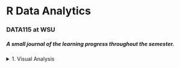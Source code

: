 # R Data Analytics 
### DATA115 at WSU 

##### A small journal of the learning progress throughout the semester.

<details>
  <summary>1. Visual Analysis</summary>
  
  #### From: MovieRating_disneyMovies.csv
  #
  
  <details>
    <summary>2. Graphs</summary>
  
  ![a](https://github.com/ElishaPhillips/RDataAnalyticsProgress/blob/54d1843c76448c46112788c1f9bf88813e002b30/Images/1/jitter.1.1.png)
  
  
  ![a](https://github.com/ElishaPhillips/RDataAnalyticsProgress/blob/54d1843c76448c46112788c1f9bf88813e002b30/Images/1/scatter.1.1.png)
  
  #### Analysis:
  #
  
  ##### I noticed the rating of Disney movies is higher, on average, for females when compared to male reviewers. 
  ##### Potential explanations: One potential explanation is the target market for Disney films trend towards a female demographic. Another point to note is    a study done by the Center for the Study of Women in Television and Film, which found that "female critics tend to give higher ratings to films with women    in leading roles than male critics do."
   *[Source](https://www.nytimes.com/2018/07/17/movies/male-critics-are-harsher-than-women-on-female-led-films-study-says.html)* 
   #
   
   ##### A better analysis could comprise of a larger selection of reviewers. In addition the selection of movies could be higher, to show a more conclusive      trend.
  
</details>

<details>
  <summary>2. EDA</summary>
  
  #### Cost of Living Outlier Analysis
  ##### From COL.csv
  <details>
    <summary>2. Boxplots</summary>
  
  ##### Boxplots:
  
  ![a](https://github.com/ElishaPhillips/RDataAnalyticsProgress/blob/4e914caf4a85a5b0c1b2b7789bdd8b1c8501fe35/Images/2/2.boxplot.1.png)
  
  ![a](https://github.com/ElishaPhillips/RDataAnalyticsProgress/blob/4e914caf4a85a5b0c1b2b7789bdd8b1c8501fe35/Images/2/2.boxplot.2.png)
  
  ![a](https://github.com/ElishaPhillips/RDataAnalyticsProgress/blob/4e914caf4a85a5b0c1b2b7789bdd8b1c8501fe35/Images/2/2.boxplot.3.png)
  
  ![a](https://github.com/ElishaPhillips/RDataAnalyticsProgress/blob/4e914caf4a85a5b0c1b2b7789bdd8b1c8501fe35/Images/2/2.boxplot.4.png)
      
   </details>
   # 
   
   ##### Based on the boxplots above, I selected the Cappuccino, Cinema, Wine, and Avg.Rent to investigate further. 
   ##### Running the columns through a Rosner test:
   # 
   
   ###### $data.name
   ###### [1] "COL$Cappuccino"
   ###### $all.stats
   ######   i   Mean.i      SD.i Value Obs.Num    R.i+1 lambda.i+1 Outlier
   ###### 1 0 1.981481 0.7371312  4.48      10 3.389517   3.628495   FALSE
   #   
   
   ###### $data.name
   ###### [1] "COL$Cinema"
   ######   i   Mean.i     SD.i Value Obs.Num     R.i+1 lambda.i+1 Outlier
   ###### 1 0 6.775602 5.632751 79.49     115 12.909216   3.628495    TRUE
   ###### 2 1 6.437395 2.655904 14.95     104  3.205163   3.627118   FALSE
   #   
   
   ###### $data.name
   ###### [1] "COL$Wine"
   ###### $all.stats
   ######   i   Mean.i     SD.i Value Obs.Num    R.i+1 lambda.i+1 Outlier
   ###### 1 0 7.079722 3.325691 26.15     174 5.734230   3.628495    TRUE
   ###### 2 1 6.991023 3.066689 19.61     127 4.114854   3.627118    TRUE
   ###### 3 2 6.932056 2.949177 17.43     115 3.559619   3.625734   FALSE
   ###### 4 3 6.882770 2.866424 16.83     187 3.470258   3.624342   FALSE
   #  
   
   ###### $data.name
   ###### [1] "COL$Avg.Rent"
   ###### $all.stats
   ######   i   Mean.i     SD.i   Value Obs.Num    R.i+1 lambda.i+1 Outlier
   ###### 1 0 1092.979 664.7785 5052.31      37 5.955865   3.628495    TRUE
   ###### 2 1 1074.564 608.6058 3268.84      22 3.605414   3.627118   FALSE
   ###### 3 2 1064.310 591.1256 3164.42     106 3.552730   3.625734   FALSE
   ###### 4 3 1054.450 574.6094 2788.71      16 3.018154   3.624342   FALSE
   ###### 5 4 1046.270 563.3998 2607.95       3 2.771886   3.622942   FALSE
   ###### 6 5 1038.869 554.3124 2590.76      63 2.799669   3.621535   FALSE
   #   
   
   ###### Identified Outliers:
   #  
   
   ###### Cinema:
   ###### Row 115, Riyadh -$79.49
   #
   
   ###### Wine:
   ###### Row 127, Manama - $19.61
   ###### Row 174, Tehran - $26.15
   #   
   
   ###### Avg.Rent:
   ###### Row 37, Hong Kong - $5,052
   #  
   
   ###### In this specific case I would either exclude the rows from the dataset, or find an alternative dataset to crossreference. One could also estimate      the appropriate value instead, such as using a simple mean or a more complicated algorithm. 
   #   
   
  ![a](https://github.com/ElishaPhillips/RDataAnalyticsProgress/blob/4e914caf4a85a5b0c1b2b7789bdd8b1c8501fe35/Images/2/2.hist.1.png)
  ![a](https://github.com/ElishaPhillips/RDataAnalyticsProgress/blob/4e914caf4a85a5b0c1b2b7789bdd8b1c8501fe35/Images/2/2.hist.2.png)
  ![a](https://github.com/ElishaPhillips/RDataAnalyticsProgress/blob/4e914caf4a85a5b0c1b2b7789bdd8b1c8501fe35/Images/2/2.hist.3.png)
  ![a](https://github.com/ElishaPhillips/RDataAnalyticsProgress/blob/4e914caf4a85a5b0c1b2b7789bdd8b1c8501fe35/Images/2/2.hist.4.png)
  ![a](https://github.com/ElishaPhillips/RDataAnalyticsProgress/blob/4e914caf4a85a5b0c1b2b7789bdd8b1c8501fe35/Images/2/2.plotadi.png)
  ![a](https://github.com/ElishaPhillips/RDataAnalyticsProgress/blob/4e914caf4a85a5b0c1b2b7789bdd8b1c8501fe35/Images/2/2.plotcap.png)
  ![a](https://github.com/ElishaPhillips/RDataAnalyticsProgress/blob/4e914caf4a85a5b0c1b2b7789bdd8b1c8501fe35/Images/2/2.plotcin.png)
  ![a](https://github.com/ElishaPhillips/RDataAnalyticsProgress/blob/4e914caf4a85a5b0c1b2b7789bdd8b1c8501fe35/Images/2/2.plotgas.png)
  ![a](https://github.com/ElishaPhillips/RDataAnalyticsProgress/blob/4e914caf4a85a5b0c1b2b7789bdd8b1c8501fe35/Images/2/2.plotrent.png)
  ![a](https://github.com/ElishaPhillips/RDataAnalyticsProgress/blob/4e914caf4a85a5b0c1b2b7789bdd8b1c8501fe35/Images/2/2.plotwine.png)
  ![a](https://github.com/ElishaPhillips/RDataAnalyticsProgress/blob/4e914caf4a85a5b0c1b2b7789bdd8b1c8501fe35/Images/2/2.scatter.png)

</details>

<details>
  <summary>3. Examining Correlations</summary>
  
  ## Heading
  ![a](https://github.com/ElishaPhillips/RDataAnalyticsProgress/blob/3da61bbe1cc56c08ec024cb1572dc80298c125ee/Images/3/3.corr.1.png)
  ![a](https://github.com/ElishaPhillips/RDataAnalyticsProgress/blob/3da61bbe1cc56c08ec024cb1572dc80298c125ee/Images/3/3.corr.2.png)
  ![a](https://github.com/ElishaPhillips/RDataAnalyticsProgress/blob/3da61bbe1cc56c08ec024cb1572dc80298c125ee/Images/3/3.plot.1.png)
  ![a](https://github.com/ElishaPhillips/RDataAnalyticsProgress/blob/3da61bbe1cc56c08ec024cb1572dc80298c125ee/Images/3/3pairs.1.png)
</details>

<details>
  <summary>4. Examining Distributions</summary>
  
  ## Heading
  ![a](https://github.com/ElishaPhillips/RDataAnalyticsProgress/blob/d5e7feeb9448af5cf93e54c7726d8f4eab7eb9f9/Images/4/4hist1.png)
  ![a](https://github.com/ElishaPhillips/RDataAnalyticsProgress/blob/d5e7feeb9448af5cf93e54c7726d8f4eab7eb9f9/Images/4/4hist2.png)
  ![a](https://github.com/ElishaPhillips/RDataAnalyticsProgress/blob/d5e7feeb9448af5cf93e54c7726d8f4eab7eb9f9/Images/4/4hist3.png)
  ![a](https://github.com/ElishaPhillips/RDataAnalyticsProgress/blob/d5e7feeb9448af5cf93e54c7726d8f4eab7eb9f9/Images/4/4qq1.png)
  ![a](https://github.com/ElishaPhillips/RDataAnalyticsProgress/blob/d5e7feeb9448af5cf93e54c7726d8f4eab7eb9f9/Images/4/4qq2.png)
</details>

<details>
  <summary>5. Linear Regression</summary>
  
  ## Heading
  1. A numbered
  2. 5
  ![a](https://github.com/ElishaPhillips/RDataAnalyticsProgress/blob/327bdedce27bb3967059427cf80b4350c4d937d1/Images/5/5.plot.1.png)
  ![a](https://github.com/ElishaPhillips/RDataAnalyticsProgress/blob/327bdedce27bb3967059427cf80b4350c4d937d1/Images/5/5.plot.2.png)
  ![a](https://github.com/ElishaPhillips/RDataAnalyticsProgress/blob/327bdedce27bb3967059427cf80b4350c4d937d1/Images/5/5.plot.3.png)
  ![a](https://github.com/ElishaPhillips/RDataAnalyticsProgress/blob/327bdedce27bb3967059427cf80b4350c4d937d1/Images/5/5.plot.4.png)
  ![a](https://github.com/ElishaPhillips/RDataAnalyticsProgress/blob/fef57b9c070cb9b868862c9cee9be4f3bc47507c/Images/5/5.resid.1.png)
</details>

<details>
  <summary>6. Multivariate and Logistic Algorithms</summary>
  
  ## Heading
  1. A numbered
  6
  ![a](https://github.com/ElishaPhillips/RDataAnalyticsProgress/blob/7b0d5dfffc5201eac9559ba46a8f2d0aabe8900a/Images/6/6.pairs.1.png)
  ![a](https://github.com/ElishaPhillips/RDataAnalyticsProgress/blob/61398539aa86ba724e9cb12abbbe7757235bbcf7/Images/6/6.plot.1.png)
  ![a](https://github.com/ElishaPhillips/RDataAnalyticsProgress/blob/fef57b9c070cb9b868862c9cee9be4f3bc47507c/Images/6/6.plot.2.png)
</details>

<details>
  <summary>7. PCA and K-Clustering</summary>
  
  ## Heading
  ![a](https://github.com/ElishaPhillips/RDataAnalyticsProgress/blob/8d8855ba3db627c767d221213b7c577b6582c549/Images/7/7.pairs.1.png)
  ![a](https://github.com/ElishaPhillips/RDataAnalyticsProgress/blob/8d8855ba3db627c767d221213b7c577b6582c549/Images/7/7.plot.1.png)
  ![a](https://github.com/ElishaPhillips/RDataAnalyticsProgress/blob/8d8855ba3db627c767d221213b7c577b6582c549/Images/7/7.plot.2.png)
  ![a](https://github.com/ElishaPhillips/RDataAnalyticsProgress/blob/8d8855ba3db627c767d221213b7c577b6582c549/Images/7/7.plot.3.png)
  ![a](https://github.com/ElishaPhillips/RDataAnalyticsProgress/blob/8d8855ba3db627c767d221213b7c577b6582c549/Images/7/7.plot.4.png)
  ![a](https://github.com/ElishaPhillips/RDataAnalyticsProgress/blob/8d8855ba3db627c767d221213b7c577b6582c549/Images/7/7.plot.5.png)
  ![a](https://github.com/ElishaPhillips/RDataAnalyticsProgress/blob/8d8855ba3db627c767d221213b7c577b6582c549/Images/7/7.plot.6.png)
</details>
